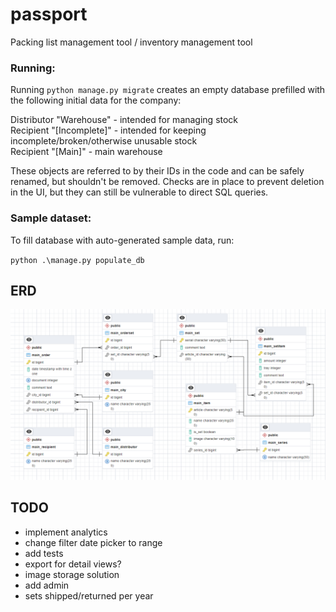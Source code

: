 # passport
Packing list management tool / inventory management tool

### Running:
Running `python manage.py migrate` creates an empty database prefilled with the following initial data for the company:

Distributor "Warehouse" - intended for managing stock\
Recipient "[Incomplete]" - intended for keeping incomplete/broken/otherwise unusable stock\
Recipient "[Main]" - main warehouse

These objects are referred to by their IDs in the code and can be safely renamed, but shouldn't be removed. Checks are in place to prevent deletion in the UI, but they can still be vulnerable to direct SQL queries.

### Sample dataset:
To fill database with auto-generated sample data, run:

`python .\manage.py populate_db`

## ERD

![ERD](docs/ERD.png)

## TODO
* implement analytics
* change filter date picker to range
* add tests
* export for detail views?
* image storage solution
* add admin
* sets shipped/returned per year